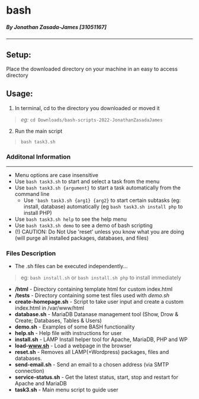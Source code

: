 # bash

##### By Jonathan Zasada-James [31051167]
-----------------------------------

## Setup:
Place the downloaded directory on your machine in an easy to access directory

## Usage:
1. In terminal, cd to the directory you downloaded or moved it
> *eg:* `cd Downloads/bash-scripts-2022-JonathanZasadaJames`

2. Run the main script
> `bash task3.sh`

### Additonal Information
---------------------
- Menu options are case insensitive
- Use `bash task3.sh` to start and select a task from the menu
- Use `bash task3.sh {argument}` to start a task automatically from the command line
    - Use `'bash task3.sh {arg1} {arg2}` to start certain subtasks (eg: install, database) automatically (eg `bash task3.sh install php` to install PHP)
- Use `bash task3.sh help` to see the help menu
- Use `bash task3.sh demo` to see a demo of bash scripting
- (!) CAUTION: Do Not Use 'reset' unless you know what you are doing (will purge all installed packages, databases, and files)

### Files Description
- The .sh files can be executed independently...
> eg: `bash install.sh` or `bash install.sh php` to install immediately
+ **/html**                   - Directory containing template html for custom index.html
+ **/tests**                  - Directory containing some test files used with *demo.sh*
+ **create-homepage.sh**      - Script to take user input and create a custom index.html in /var/www/html
+ **database.sh**             - MariaDB Datanase management tool (Show, Drow & Create; Databases, Tables & Users)
+ **demo.sh**                 - Examples of some BASH functionality
+ **help.sh**                 - Help file with instructions for user
+ **install.sh**              - LAMP Install helper tool for Apache, MariaDB, PHP and WP
+ **load-www.sh**             - Load a webpage in the browser
+ **reset.sh**                - Removes all LAMP(+Wordpress) packages, files and databases.
+ **send-email.sh**           - Send an email to a chosen address (via SMTP connection)
+ **service-status.sh**       - Get the latest status, start, stop and restart for Apache and MariaDB
+ **task3.sh**                - Main menu script to guide user